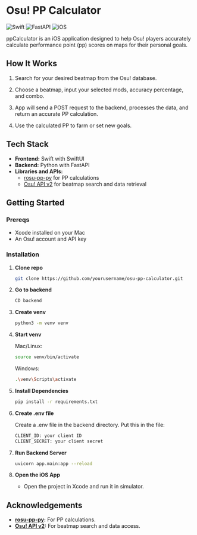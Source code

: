 # Osu! PP Calculator

![Swift](https://img.shields.io/badge/Language-Swift-orange)
![FastAPI](https://img.shields.io/badge/Backend-FastAPI-009688)
![iOS](https://img.shields.io/badge/Platform-iOS-blue)

ppCalculator is an iOS application designed to help Osu! players accurately calculate performance point (pp) scores on maps for their personal goals.

## How It Works

1. Search for your desired beatmap from the Osu! database.
   
2. Choose a beatmap, input your selected mods, accuracy percentage, and combo.
   
3. App will send a POST request to the backend, processes the data, and return an accurate PP calculation.

4. Use the calculated PP to farm or set new goals.

## Tech Stack

- **Frontend:** Swift with SwiftUI
- **Backend:** Python with FastAPI
- **Libraries and APIs:**
  - [rosu-pp-py](https://github.com/MaxOhn/rosu-pp-py) for PP calculations
  - [Osu! API v2](https://osu.ppy.sh/docs/index.html) for beatmap search and data retrieval

## Getting Started

### Prereqs

- Xcode installed on your Mac
- An Osu! account and API key

### Installation

1. **Clone repo**
   ```bash
   git clone https://github.com/yourusername/osu-pp-calculator.git
   ```
   
2. **Go to backend**
   ```bash
   CD backend
   ```
   
2. **Create venv**
   ```bash
   python3 -m venv venv
   ```

3. **Start venv**
   
   Mac/Linux:
   ```bash
   source venv/bin/activate
   ```
   Windows:
   ```bash
   .\venv\Scripts\activate
   ```
   
5. **Install Dependencies**
   ```bash
   pip install -r requirements.txt
   ```
   
6. **Create .env file**
   
   Create a .env file in the backend directory. Put this in the file:
   ```bash
   CLIENT_ID: your client ID
   CLIENT_SECRET: your client secret
   ```
   
8. **Run Backend Server**
   ```bash
   uvicorn app.main:app --reload
   ```
   
9. **Open the iOS App**
   - Open the project in Xcode and run it in simulator.

## Acknowledgements

- **[rosu-pp-py](https://github.com/RosuAPI/rosu-pp-py):** For PP calculations.
- **[Osu! API v2](https://osu.ppy.sh/docs/index.html):** For beatmap search and data access.
